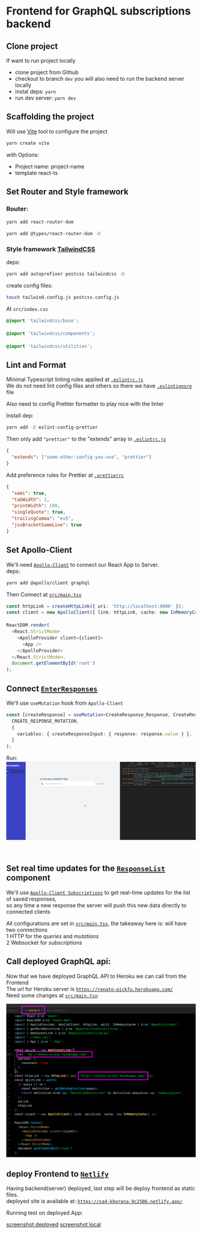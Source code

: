 # Frontend for GraphQL subscriptions backend

## Clone project

If want to run project locally

- clone project from Github
- checkout to branch `dev` you will also need to run the backend server locally
- instal deps: `yarn`
- run dev server: `yarn dev`

## Scaffolding the project

Will use [Vite](https://vitejs.dev/) tool to configure the project

```bash
yarn create vite
```

with Options:

- Project name: project-name
- template react-ts

## Set Router and Style framework

### Router:

```bash
yarn add react-router-dom
```

```bash
yarn add @types/react-router-dom -D
```

### Style framework [TailwindCSS](https://tailwindcss.com/)

deps:

```bash
yarn add autoprefixer postcss tailwindcss -D
```

create config files:

```bash
touch tailwind.config.js postcss.config.js
```

At `src/index.css`

```css
@import 'tailwindcss/base';

@import 'tailwindcss/components';

@import 'tailwindcss/utilities';
```

## Lint and Format

Minimal Typescript linting rules applied at [`.eslintrc.js`](.eslintrc.js)  
We do not need lint config files and others so there we have [`.eslintignore`](.eslintignore) file

Also need to config Prettier formatter to play nice with the linter

Install dep:

```bash
yarn add -D eslint-config-prettier
```

Then only add `"prettier"` to the "extends" array in [`.eslintrc.js`](.eslintrc.js)

```json
{
  "extends": ["some-other-config-you-use", "prettier"]
}
```

Add preference rules for Prettier at [`.prettierrc`](.prettierrc)

```json
{
  "semi": true,
  "tabWidth": 2,
  "printWidth": 100,
  "singleQuote": true,
  "trailingComma": "es5",
  "jsxBracketSameLine": true
}
```

## Set Apollo-Client

We'll need [`Apollo-Client`](https://www.apollographql.com/docs/react/) to connect our React App to Server.  
deps:

```bash
yarn add @apollo/client graphql
```

Then Connect at [`src/main.tsx`](src/main.tsx)

```typescript
const httpLink = createHttpLink({ uri: 'http://localhost:4000' });
const client = new ApolloClient({ link: httpLink, cache: new InMemoryCache() });

ReactDOM.render(
  <React.StrictMode>
    <ApolloProvider client={client}>
      <App />
    </ApolloProvider>
  </React.StrictMode>,
  document.getElementById('root')
);
```

## Connect [`EnterResponses`](src/components/EnterResponses.tsx)

We'll use `useMutation` hook from `Apollo-Client`

```typescript
const [createResponse] = useMutation<CreateResponse_Response, CreateResponse_Variables>(
  CREATE_RESPONSE_MUTATION,
  {
    variables: { createResponseInput: { response: response.value } },
  }
);
```

Run:
<br >
<img src="screenshots/create-response-local.gif" width="1200">

<br>

## Set real time updates for the [`ResponseList`](src/components/ResponseList.tsx) component

We'll use [`Apollo-Client Subscriptions`](https://www.apollographql.com/docs/react/data/subscriptions/) to get real-time updates for the list of saved responses,  
so any time a new response the server will push this new data directly to connected clients

All configurations are set in [`src/main.tsx`](src/main.tsx), the takeaway here is: will have two connections  
 1 HTTP for the _queries_ and _mutations_  
 2 Websocket for _subscriptions_

## Call deployed GraphQL api:

Now that we have deployed GraphQL API to Heroku we can call from the Frontend  
The url for Heroku server is [`https://renato-pickfu.herokuapp.com/`](https://renato-pickfu.herokuapp.com/)  
Need some changes at [`src/main.tsx`](src/main.tsx):

![main.tsx](screenshots/frontend-call-deployed-api-heroku.png)

## deploy Frontend to [`Netlify`](https://www.netlify.com/)

Having backend(server) deployed, last step will be deploy frontend as static files.  
deployed site is available at: [`https://sad-khorana-9c2506.netlify.app/`](https://sad-khorana-9c2506.netlify.app/)

Running test on deployed App:

[screenshot deployed](https://drive.google.com/file/d/1CcaY7Son0-F9CCanScTag1CqiLwU5tBC/view?usp=sharing)
[screenshot local](https://drive.google.com/file/d/1RlQv6W51V_psUfQnjrmZnAVnGDSZUGcc/view?usp=sharing)
